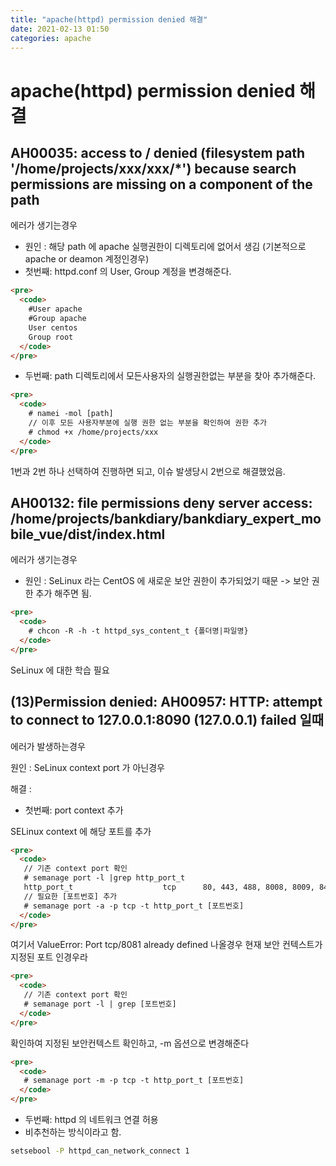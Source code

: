 ```yaml
---
title: "apache(httpd) permission denied 해결"
date: 2021-02-13 01:50
categories: apache
---
```


# apache(httpd) permission denied 해결

## AH00035: access to / denied (filesystem path '/home/projects/xxx/xxx/*') because search permissions are missing on a component of the path

에러가 생기는경우

- 원인 : 해당 path 에 apache 실행권한이 디렉토리에 없어서 생김 (기본적으로 apache or deamon 계정인경우)
- 첫번째: httpd.conf 의 User, Group 계정을 변경해준다.
  
```html
<pre>
  <code>
    #User apache
    #Group apache
    User centos
    Group root
  </code>
</pre>
```

- 두번째: path 디렉토리에서 모든사용자의 실행권한없는 부분을 찾아 추가해준다.

```html
<pre>
  <code>
    # namei -mol [path]
    // 이후 모든 사용자부분에 실행 권한 없는 부분을 확인하여 권한 추가
    # chmod +x /home/projects/xxx
  </code>
</pre>
```

1번과 2번 하나 선택하여 진행하면 되고, 이슈 발생당시 2번으로 해결했었음.

## AH00132: file permissions deny server access: /home/projects/bankdiary/bankdiary_expert_mobile_vue/dist/index.html

에러가 생기는경우

- 원인 : SeLinux 라는 CentOS 에 새로운 보안 권한이 추가되었기 때문 -> 보안 권한 추가 해주면 됨.
  
```html
<pre>
  <code>
    # chcon -R -h -t httpd_sys_content_t {폴더명|파일명}
  </code>
</pre>
```

SeLinux 에 대한 학습 필요

## (13)Permission denied: AH00957: HTTP: attempt to connect to 127.0.0.1:8090 (127.0.0.1) failed 일때

에러가 발생하는경우

원인 : SeLinux context port 가 아닌경우

해결 :

- 첫번째: port context 추가

SELinux context 에 해당 포트를 추가

```html
<pre>
  <code>
   // 기존 context port 확인
   # semanage port -l |grep http_port_t
   http_port_t                    tcp      80, 443, 488, 8008, 8009, 8443
   // 필요한 [포트번호] 추가
   # semanage port -a -p tcp -t http_port_t [포트번호]
  </code>
</pre>
```

여기서 ValueError: Port tcp/8081 already defined 나올경우
현재 보안 컨텍스트가 지정된 포트 인경우라

```html
<pre>
  <code>
   // 기존 context port 확인
   # semanage port -l | grep [포트번호]
  </code>
</pre>
```

확인하여 지정된 보안컨텍스트 확인하고,
-m 옵션으로 변경해준다

```html
<pre>
  <code>
   # semanage port -m -p tcp -t http_port_t [포트번호]
  </code>
</pre>
```

- 두번째: httpd 의 네트워크 연결 허용
- 비추천하는 방식이라고 함.

```bash
setsebool -P httpd_can_network_connect 1
```
